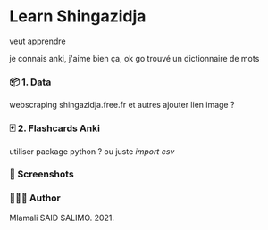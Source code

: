 # Learn Shingazidja
veut apprendre

je connais anki, j'aime bien ça, ok go trouvé un dictionnaire de mots

### 📦 1. Data

webscraping
shingazidja.free.fr et autres
ajouter lien image ?

### 🃏 2. Flashcards Anki

utiliser package python ?
ou juste *import csv*

### 📸 Screenshots 

### 👨🏾‍💻 Author
Mlamali SAID SALIMO. 2021.